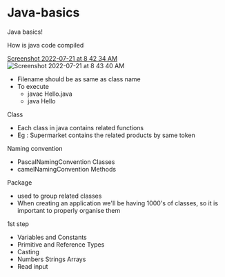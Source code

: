 # Java-basics

Java basics!

How is java code compiled 

[Screenshot 2022-07-21 at 8 42 34 AM](https://user-images.githubusercontent.com/51900501/180121980-54578329-2d33-497e-9575-7844f7f52131.png)
![Screenshot 2022-07-21 at 8 43 40 AM](https://user-images.githubusercontent.com/51900501/180122083-f4f6a392-be19-4918-a70a-9bb8c847fadc.png)


- Filename should be as same as class name 
- To execute 
  - javac Hello.java
  - java Hello 

Class 
- Each class in java contains related functions 
- Eg : Supermarket contains the related products by same token

Naming convention 
- PascalNamingConvention Classes
- camelNamingConvention  Methods

Package 
- used to group related classes 
- When creating an application we'll be having 1000's of classes, so it is important to properly organise them 

1st step 
- Variables and Constants
- Primitive and Reference Types 
- Casting 
- Numbers Strings Arrays 
- Read input 
